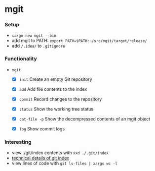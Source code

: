 # mgit

### Setup
- `cargo new mgit --bin`
- add mgit to PATH: `export PATH=$PATH:~/src/mgit/target/release/`
- add `/.idea/` to `.gitignore`

### Functionality
- `mgit`
  - [x] `init` Create an empty Git repository
  - [x] `add` Add file contents to the index
  - [x] `commit` Record changes to the repository
  - [x] `status` Show the working tree status
  - [x] `cat-file -p` Show the decompressed contents of an mgit object
  - [x] `log` Show commit logs


### Interesting
- view ./git/index contents with `xxd ./.git/index`
- [technical details of git index](https://github.com/git/git/blob/master/Documentation/technical/index-format.txt)
- view lines of code with `git ls-files | xargs wc -l`